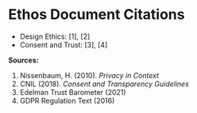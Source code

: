 # Ethos Document Citations

- Design Ethics: [1], [2]
- Consent and Trust: [3], [4]

**Sources:**
1. Nissenbaum, H. (2010). *Privacy in Context*
2. CNIL (2018). *Consent and Transparency Guidelines*
3. Edelman Trust Barometer (2021)
4. GDPR Regulation Text (2016)
